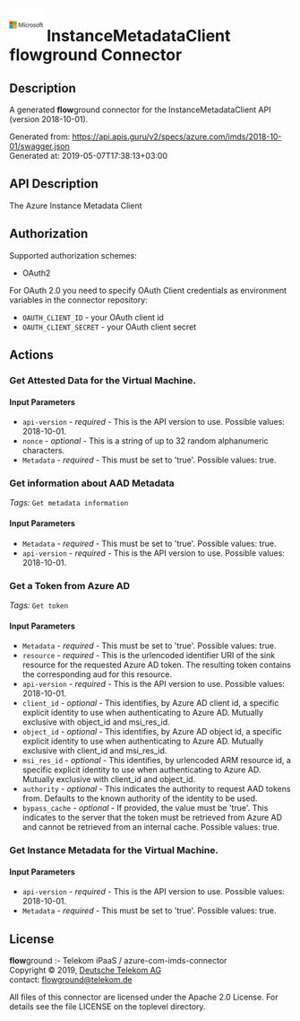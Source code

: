 # ![LOGO](logo.png) InstanceMetadataClient **flow**ground Connector

## Description

A generated **flow**ground connector for the InstanceMetadataClient API (version 2018-10-01).

Generated from: https://api.apis.guru/v2/specs/azure.com/imds/2018-10-01/swagger.json<br/>
Generated at: 2019-05-07T17:38:13+03:00

## API Description

The Azure Instance Metadata Client

## Authorization

Supported authorization schemes:
- OAuth2

For OAuth 2.0 you need to specify OAuth Client credentials as environment variables in the connector repository:
* `OAUTH_CLIENT_ID` - your OAuth client id
* `OAUTH_CLIENT_SECRET` - your OAuth client secret

## Actions

### Get Attested Data for the Virtual Machine.

#### Input Parameters
* `api-version` - _required_ - This is the API version to use.
    Possible values: 2018-10-01.
* `nonce` - _optional_ - This is a string of up to 32 random alphanumeric characters.
* `Metadata` - _required_ - This must be set to 'true'.
    Possible values: true.

### Get information about AAD Metadata

*Tags:* `Get metadata information`

#### Input Parameters
* `Metadata` - _required_ - This must be set to 'true'.
    Possible values: true.
* `api-version` - _required_ - This is the API version to use.
    Possible values: 2018-10-01.

### Get a Token from Azure AD

*Tags:* `Get token`

#### Input Parameters
* `Metadata` - _required_ - This must be set to 'true'.
    Possible values: true.
* `resource` - _required_ - This is the urlencoded identifier URI of the sink resource for the requested Azure AD token. The resulting token contains the corresponding aud for this resource.
* `api-version` - _required_ - This is the API version to use.
    Possible values: 2018-10-01.
* `client_id` - _optional_ - This identifies, by Azure AD client id, a specific explicit identity to use when authenticating to Azure AD. Mutually exclusive with object_id and msi_res_id.
* `object_id` - _optional_ - This identifies, by Azure AD object id, a specific explicit identity to use when authenticating to Azure AD. Mutually exclusive with client_id and msi_res_id.
* `msi_res_id` - _optional_ - This identifies, by urlencoded ARM resource id, a specific explicit identity to use when authenticating to Azure AD. Mutually exclusive with client_id and object_id.
* `authority` - _optional_ - This indicates the authority to request AAD tokens from. Defaults to the known authority of the identity to be used.
* `bypass_cache` - _optional_ - If provided, the value must be 'true'. This indicates to the server that the token must be retrieved from Azure AD and cannot be retrieved from an internal cache.
    Possible values: true.

### Get Instance Metadata for the Virtual Machine.

#### Input Parameters
* `api-version` - _required_ - This is the API version to use.
    Possible values: 2018-10-01.
* `Metadata` - _required_ - This must be set to 'true'.
    Possible values: true.

## License

**flow**ground :- Telekom iPaaS / azure-com-imds-connector<br/>
Copyright © 2019, [Deutsche Telekom AG](https://www.telekom.de)<br/>
contact: flowground@telekom.de

All files of this connector are licensed under the Apache 2.0 License. For details
see the file LICENSE on the toplevel directory.
